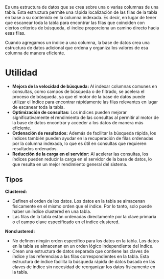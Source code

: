 Es una estructura de datos que se crea sobre una o varias columnas de una tabla. Esta estructura permite una rápida localización de las filas de la tabla en base a su contenido en la columna indexada. Es decir, en lugar de tener que escanear toda la tabla para encontrar las filas que coinciden con ciertos criterios de búsqueda, el índice proporciona un camino directo hacia esas filas.

Cuando agregamos un índice a una columna, la base de datos crea una estructura de datos adicional que ordena y organiza los valores de esa columna de manera eficiente. 

# Utilidad
- **Mejora de la velocidad de búsqueda:** Al indexar columnas comunes en consultas, como campos de búsqueda o de filtrado, se acelera el proceso de búsqueda, ya que el motor de la base de datos puede utilizar el índice para encontrar rápidamente las filas relevantes en lugar de escanear toda la tabla.
- **Optimización de consultas:** Los índices pueden mejorar significativamente el rendimiento de las consultas al permitir al motor de la base de datos encontrar y acceder a los datos de manera más eficiente.
- **Ordenación de resultados:** Además de facilitar la búsqueda rápida, los índices también pueden ayudar en la recuperación de filas ordenadas por la columna indexada, lo que es útil en consultas que requieren resultados ordenados.
- **Reducción de la carga en el servidor:** Al acelerar las consultas, los índices pueden reducir la carga en el servidor de la base de datos, lo que resulta en un mejor rendimiento general del sistema.

## Tipos

**Clustered:**
- Definen el orden de los datos. Los datos en la tabla se almacenan físicamente en el mismo orden que el índice. Por lo tanto, solo puede haber un índice clustered en una tabla.
- Las filas de la tabla están ordenadas directamente por la clave primaria o el campo clave especificado en el índice clustered.

**Nonclustered:**
- No definen ningún orden específico para los datos en la tabla. Los datos en la tabla se almacenan en un orden lógico independiente del índice.
- Crean una estructura de datos separada que contiene las claves de índice y las referencias a las filas correspondientes en la tabla. Esta estructura de índice facilita la búsqueda rápida de datos basada en las claves de índice sin necesidad de reorganizar los datos físicamente en la tabla.

